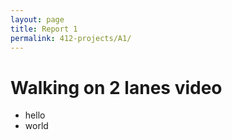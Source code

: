 ```yaml
---
layout: page
title: Report 1
permalink: 412-projects/A1/
---
```



# Walking on 2 lanes video
- hello 
- world
